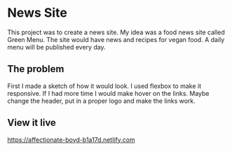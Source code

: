 # News Site

This project was to create a news site. My idea was a food news site called Green Menu. The site would have news and recipes for vegan food. A daily menu will be published every day.


## The problem

First I made a sketch of how it would look. I used flexbox to make it responsive. If I had more time I would make hover on the links. Maybe change the header, put in a proper logo and make the links work. 


## View it live

https://affectionate-boyd-b1a17d.netlify.com
